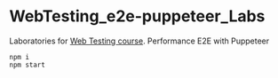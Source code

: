 # WebTesting_e2e-puppeteer_Labs

Laboratories for [Web Testing course](https://github.com/BitAdemy/WebTesting). Performance E2E with Puppeteer

```
npm i
npm start
```
